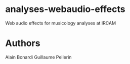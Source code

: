 # analyses-webaudio-effects

Web audio effects for musicology analyses at IRCAM

# Authors

Alain Bonardi
Guillaume Pellerin
